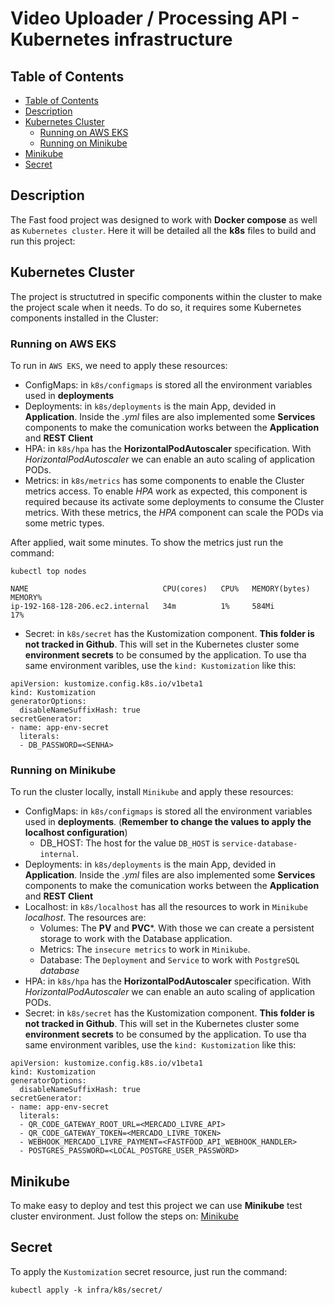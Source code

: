 # Video Uploader / Processing API - Kubernetes infrastructure

## Table of Contents

- [Table of Contents](#table-of-contents)
- [Description](#description)
- [Kubernetes Cluster](#kubernetes-cluster)
    - [Running on AWS EKS](#running-on-aws-eks)
    - [Running on Minikube](#running-on-minikube)
- [Minikube](#minikube)
- [Secret](#secret)


## Description

The Fast food project was designed to work with **Docker compose** as well as `Kubernetes cluster`. Here it will be detailed all the **k8s** files to build and run this project:

## Kubernetes Cluster

The project is structutred in specific components within the cluster to make the project scale when it needs. To do so, it requires some Kubernetes components installed in the Cluster:

### Running on AWS EKS

To run in `AWS EKS`, we need to apply these resources:

 - ConfigMaps: in `k8s/configmaps` is stored all the environment variables used in **deployments**
 - Deployments: in `k8s/deployments` is the main App, devided in **Application**. Inside the *.yml* files are also implemented some **Services** components to make the comunication works between the **Application** and **REST Client**
 - HPA: in `k8s/hpa` has the **HorizontalPodAutoscaler** specification. With *HorizontalPodAutoscaler* we can enable an auto scaling of application PODs.
 - Metrics: in `k8s/metrics` has some components to enable the Cluster metrics access. To enable *HPA* work as expected, this component is required because its activate some deployments to consume the Cluster metrics. With these metrics, the *HPA* component can scale the PODs via some metric types. 
 
 After applied, wait some minutes. To show the metrics just run the command:

 ```
kubectl top nodes

NAME                              CPU(cores)   CPU%   MEMORY(bytes)   MEMORY%   
ip-192-168-128-206.ec2.internal   34m          1%     584Mi           17% 
 ```

 - Secret: in `k8s/secret` has the Kustomization component. **This folder is not tracked in Github**. This will set in the Kubernetes cluster some **environment secrets** to be consumed by the application. 
 To use tha same environment varibles, use the `kind: Kustomization` like this:

```
apiVersion: kustomize.config.k8s.io/v1beta1
kind: Kustomization
generatorOptions:
  disableNameSuffixHash: true
secretGenerator:
- name: app-env-secret
  literals:
  - DB_PASSWORD=<SENHA>
```

### Running on Minikube

To run the cluster locally, install `Minikube` and apply these resources:

 - ConfigMaps: in `k8s/configmaps` is stored all the environment variables used in **deployments**. (**Remember to change the values to apply the localhost configuration**)
    - DB_HOST: The host for the value `DB_HOST` is `service-database-internal`.
 - Deployments: in `k8s/deployments` is the main App, devided in **Application**. Inside the *.yml* files are also implemented some **Services** components to make the comunication works between the **Application** and **REST Client**
 - Localhost: in `k8s/localhost` has all the resources to work in `Minikube` *localhost*. The resources are:
    - Volumes: The **PV** and **PVC***. With those we can create a persistent storage to work with the Database application.
    - Metrics: The `insecure metrics` to work in `Minikube`.
    - Database: The `Deployment` and `Service` to work with `PostgreSQL` *database*
 - HPA: in `k8s/hpa` has the **HorizontalPodAutoscaler** specification. With *HorizontalPodAutoscaler* we can enable an auto scaling of application PODs.
 - Secret: in `k8s/secret` has the Kustomization component. **This folder is not tracked in Github**. This will set in the Kubernetes cluster some **environment secrets** to be consumed by the application. 
 To use tha same environment varibles, use the `kind: Kustomization` like this:

```
apiVersion: kustomize.config.k8s.io/v1beta1
kind: Kustomization
generatorOptions:
  disableNameSuffixHash: true
secretGenerator:
- name: app-env-secret
  literals:
  - QR_CODE_GATEWAY_ROOT_URL=<MERCADO_LIVRE_API>
  - QR_CODE_GATEWAY_TOKEN=<MERCADO_LIVRE_TOKEN>
  - WEBHOOK_MERCADO_LIVRE_PAYMENT=<FASTFOOD_API_WEBHOOK_HANDLER>
  - POSTGRES_PASSWORD=<LOCAL_POSTGRE_USER_PASSWORD>
```

## Minikube

To make easy to deploy and test this project we can use **Minikube** test cluster environment.
Just follow the steps on: [Minikube](https://minikube.sigs.k8s.io/docs/)

## Secret

To apply the `Kustomization` secret resource, just run the command:

```
kubectl apply -k infra/k8s/secret/
```
